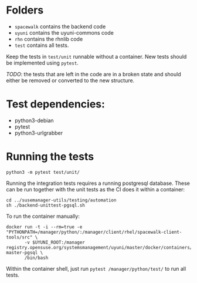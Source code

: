 # Folders

  * `spacewalk` contains the backend code
  * `uyuni` contains the uyuni-commons code
  * `rhn` contains the rhnlib code
  * `test` contains all tests.

Keep the tests in `test/unit` runnable without a container.
New tests should be implemented using `pytest`.

*TODO*: the tests that are left in the code are in a broken state and should either be removed or converted to the new structure.


# Test dependencies:

  * python3-debian
  * pytest
  * python3-urlgrabber

# Running the tests

```
python3 -m pytest test/unit/
```

Running the integration tests requires a running postgresql database.
These can be run together with the unit tests as the CI does it within a container:

```
cd ../susemanager-utils/testing/automation
sh ./backend-unittest-pgsql.sh
```

To run the container manually:

```
docker run -t -i --rm=true -e "PYTHONPATH=/manager/python/:/manager/client/rhel/spacewalk-client-tools/src" \
       -v $UYUNI_ROOT:/manager registry.opensuse.org/systemsmanagement/uyuni/master/docker/containers/uyuni-master-pgsql \
       /bin/bash
```

Within the container shell, just run  `pytest /manager/python/test/` to run all tests.
